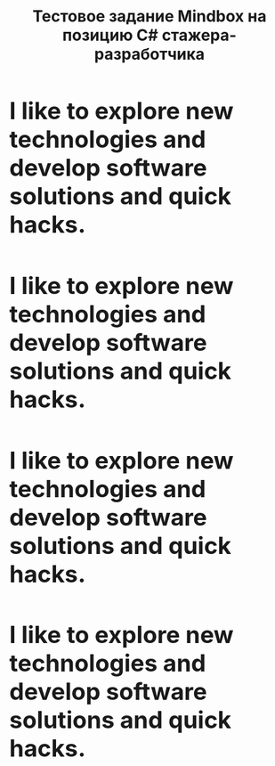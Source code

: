<h1 align = "center">Тестовое задание Mindbox на позицию С# стажера-разработчика<h1>
  <div>
    <h2>I like to explore new technologies and develop software solutions and quick hacks.</h2>
    <p></p>
  </div>
  <div>
    <h2>I like to explore new technologies and develop software solutions and quick hacks.</h2>
    <p></p>
  </div>
  <div>
    <h2>I like to explore new technologies and develop software solutions and quick hacks.</h2>
    <p></p>
  </div>
  <div>
    <h2>I like to explore new technologies and develop software solutions and quick hacks.</h2>
    <p></p>
  </div>
